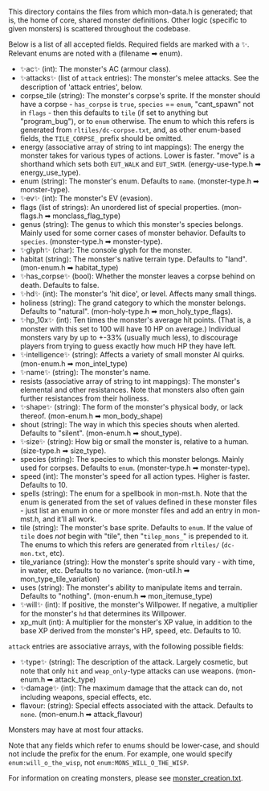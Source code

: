 This directory contains the files from which mon-data.h is generated; that is,
the home of core, shared monster definitions. Other logic (specific to given
monsters) is scattered throughout the codebase.

Below is a list of all accepted fields. Required fields are marked with a ✨.
Relevant enums are noted with a (filename ➡ enum).

- ✨ac✨ (int): The monster's AC (armour class).
- ✨attacks✨ (list of `attack` entries): The monster's melee attacks. See
  the description of 'attack entries', below.
- corpse_tile (string): The monster's corpse's sprite. If the monster should
  have a corpse - `has_corpse` is `true`, `species` == `enum`, "cant_spawn" not
  in `flags` - then this defaults to `tile` (if set to anything but
  "program_bug"), or to `enum` otherwise.
  The enum to which this refers is generated from `rltiles/dc-corpse.txt`,
  and, as other enum-based fields, the `TILE_CORPSE_` prefix should be omitted.
- energy (associative array of string to int mappings): The energy the monster
  takes for various types of actions. Lower is faster.
  "move" is a shorthand which sets both `EUT_WALK` and `EUT_SWIM`.
  (energy-use-type.h ➡ energy_use_type).
- enum (string): The monster's enum. Defaults to `name`.
  (monster-type.h ➡ monster-type).
- ✨ev✨ (int): The monster's EV (evasion).
- flags (list of strings): An unordered list of special properties.
  (mon-flags.h ➡ monclass_flag_type)
- genus (string): The genus to which this monster's species belongs. Mainly
  used for some corner cases of monster behavior. Defaults to `species`.
  (monster-type.h ➡ monster-type).
- ✨glyph✨ (char): The console glyph for the monster.
- habitat (string): The monster's native terrain type. Defaults to "land".
  (mon-enum.h ➡ habitat_type)
- ✨has_corpse✨ (bool): Whether the monster leaves a corpse behind on death.
  Defaults to false.
- ✨hd✨ (int): The monster's 'hit dice', or level. Affects many small things.
- holiness (string): The grand category to which the monster belongs.
  Defaults to "natural".
  (mon-holy-type.h ➡ mon_holy_type_flags).
- ✨hp_10x✨ (int): Ten times the monster's average hit points. (That is, a
  monster with this set to 100 will have 10 HP on average.) Individual monsters
  vary by up to +-33% (usually much less), to discourage players from trying to
  guess exactly how much HP they have left.
- ✨intelligence✨ (string): Affects a variety of small monster AI quirks.
  (mon-enum.h ➡ mon_intel_type)
- ✨name✨ (string): The monster's name.
- resists (associative array of string to int mappings): The monster's
  elemental and other resistances. Note that monsters also often gain further
  resistances from their holiness.
- ✨shape✨ (string): The form of the monster's physical body, or lack thereof.
  (mon-enum.h ➡ mon_body_shape)
- shout (string): The way in which this species shouts when alerted.
  Defaults to "silent".
  (mon-enum.h ➡ shout_type).
- ✨size✨ (string): How big or small the monster is, relative to a human.
  (size-type.h ➡ size_type).
- species (string): The species to which this monster belongs. Mainly used for
  corpses. Defaults to `enum`.
  (monster-type.h ➡ monster-type).
- speed (int): The monster's speed for all action types. Higher is faster.
  Defaults to 10.
- spells (string): The enum for a spellbook in mon-mst.h. Note that the enum is
  generated from the set of values defined in these monster files - just list
  an enum in one or more monster files and add an entry in mon-mst.h, and it'll
  all work.
- tile (string): The monster's base sprite. Defaults to `enum`.
  If the value of `tile` does *not* begin with "tile", then "`tilep_mons_`" is
  prepended to it.
  The enums to which this refers are generated from `rltiles/` (`dc-mon.txt`,
  etc).
- tile_variance (string): How the monster's sprite should vary - with time, in
  water, etc. Defaults to no variance.
  (mon-util.h ➡ mon_type_tile_variation)
- uses (string): The monster's ability to manipulate items and terrain.
  Defaults to "nothing".
  (mon-enum.h ➡ mon_itemuse_type)
- ✨will✨ (int): If positive, the monster's Willpower. If negative, a
  multiplier for the monster's `hd` that determines its Willpower.
- xp_mult (int): A multiplier for the monster's XP value, in addition to the
  base XP derived from the monster's HP, speed, etc. Defaults to 10.

`attack` entries are associative arrays, with the following possible fields:

- ✨type✨ (string): The description of the attack. Largely cosmetic, but note
  that only `hit` and `weap_only`-type attacks can use weapons.
  (mon-enum.h ➡ attack_type)
- ✨damage✨ (int): The maximum damage that the attack can do, not including
  weapons, special effects, etc.
- flavour: (string): Special effects associated with the attack.
  Defaults to `none`.
  (mon-enum.h ➡ attack_flavour)

Monsters may have at most four attacks.

Note that any fields which refer to enums should be lower-case, and should not
include the prefix for the enum. For example, one would specify
`enum:will_o_the_wisp`, not `enum:MONS_WILL_O_THE_WISP`.

For information on creating monsters, please see [monster_creation.txt].

[monster_creation.txt]: ../../../docs/develop/monster_creation.txt
